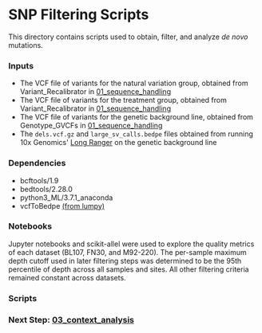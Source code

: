 # SNP Filtering Scripts
This directory contains scripts used to obtain, filter, and analyze *de novo* mutations.

### Inputs
- The VCF file of variants for the natural variation group, obtained from Variant\_Recalibrator in [01\_sequence\_handling](https://github.com/MorrellLAB/Context_Variants_Soy/tree/master/01_sequence_handling)
- The VCF file of variants for the treatment group, obtained from Variant\_Recalibrator in [01\_sequence\_handling](https://github.com/MorrellLAB/Context_Variants_Soy/tree/master/01_sequence_handling)
- The VCF file of variants for the genetic background line, obtained from Genotype_GVCFs in [01\_sequence\_handling](https://github.com/MorrellLAB/Context_Variants_Soy/tree/master/01_sequence_handling)
- The `dels.vcf.gz` and `large_sv_calls.bedpe` files obtained from running 10x Genomics' [Long Ranger](https://support.10xgenomics.com/genome-exome/software/pipelines/latest/output/overview) on the genetic background line

### Dependencies
- bcftools/1.9
- bedtools/2.28.0
- python3_ML/3.7.1_anaconda 
- vcfToBedpe [(from lumpy)](https://github.com/arq5x/lumpy-sv/blob/master/scripts/vcfToBedpe)

### Notebooks
Jupyter notebooks and scikit-allel were used to explore the quality metrics of each dataset (BL107, FN30, and M92-220). The per-sample maximum depth cutoff used in later filtering steps was determined to be the 95th percentile of depth across all samples and sites. All other filtering criteria remained constant across datasets. 

### Scripts


### Next Step: [03_context_analysis](https://github.com/MorrellLAB/Context_Variants_Soy/tree/master/03_context_analysis)